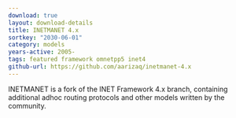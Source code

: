 ```yaml
---
download: true
layout: download-details
title: INETMANET 4.x
sortkey: "2030-06-01"
category: models
years-active: 2005-
tags: featured framework omnetpp5 inet4
github-url: https://github.com/aarizaq/inetmanet-4.x
---
```


INETMANET is a fork of the INET Framework 4.x branch, containing additional
adhoc routing protocols and other models written by the community.
